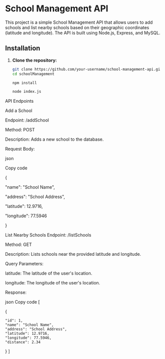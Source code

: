 # School Management API

This project is a simple School Management API that allows users to add schools and list nearby schools based on their geographic coordinates (latitude and longitude). The API is built using Node.js, Express, and MySQL.


## Installation

1. **Clone the repository:**

   ```bash
   git clone https://github.com/your-username/school-management-api.git
   cd schoolManagement

   npm install

   node index.js


API Endpoints

Add a School

Endpoint: /addSchool

Method: POST

Description: Adds a new school to the database.

Request Body:

json

Copy code

{

  "name": "School Name",
  
  "address": "School Address",
  
  "latitude": 12.9716,
  
  "longitude": 77.5946
  
}






List Nearby Schools
Endpoint: /listSchools

Method: GET

Description: Lists schools near the provided latitude and longitude.

Query Parameters:


latitude: The latitude of the user's location.

longitude: The longitude of the user's location.

Response:

json
Copy code
[

  {
  
    "id": 1,
    "name": "School Name",
    "address": "School Address",
    "latitude": 12.9716,
    "longitude": 77.5946,
    "distance": 2.34
    
  }
]
